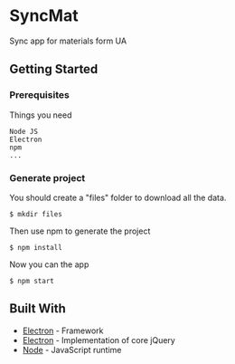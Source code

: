 # SyncMat
Sync app for materials form UA

## Getting Started

### Prerequisites

Things you need

```
Node JS
Electron
npm
...
```

### Generate project

You should create a "files" folder to download all the data.

```
$ mkdir files
```
Then use npm to generate the project
```
$ npm install
```

Now you can the app
```
$ npm start
```

## Built With
* [Electron](https://electronjs.org/) - Framework
* [Electron](https://github.com/cheeriojs/cheerio) -  Implementation of core jQuery
* [Node](https://nodejs.org/en/) - JavaScript runtime 

